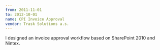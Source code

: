 ```yaml
---
from: 2011-11-01
to: 2012-10-01
name: CPI Invoice Approval
vendor: Trask Solutions a.s.
---
```


I designed an invoice approval workflow based on SharePoint 2010 and Nintex.
